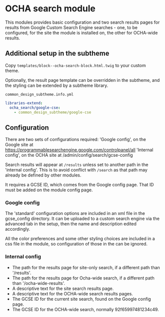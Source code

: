 # OCHA search module

This modules provides basic configuration and two search results pages for
results from Google Custom Search Engine searches - one, to be configured, for
the site the module is installed on, the other for OCHA-wide results.

## Additional setup in the subtheme

Copy `templates/block--ocha-search-block.html.twig` to your custom theme.

Optionally, the result page template can be overridden in the subtheme, and the
styling can be extended by a subtheme library.

`common_design_subtheme.info.yml`

```yaml
libraries-extend:
  ocha_search/google-cse:
    - common_design_subtheme/google-cse
```

## Configuration

There are two sets of configurations required:
'Google config', on the Google site at
https://programmablesearchengine.google.com/controlpanel/all
'Internal config', on the OCHA site at
/admin/config/search/gcse-config

Search results will appear at `/results` unless set to another path in the 'internal config'. This is to avoid conflict with `/search` as that path may
already be defined by other modules.

It requires a GCSE ID, which comes from the Google config page.
That ID must be added on the module config page.

### Google config

The 'standard' configuration options are included in an xml file in the
gcse_config directory. It can be uploaded to a custom search engine via the
advanced tab in the setup, then the name and description edited accordingly.

All the color preferences and some other styling choices are included in a
css file in the module, so configuration of those in the can be ignored.

### Internal config

* The path for the results page for site-only search, if a different path than
'/results'.
* The path for the results page for Ocha-wide search, if a different path than
'/ocha-wide-results'.
* A descriptive text for the site search results page.
* A descriptive text for the OCHA-wide search results pages.
* The GCSE ID for the current site search, found on the Google config page.
* The GCSE ID for the OCHA-wide search, normally 92f65997481234c49.
